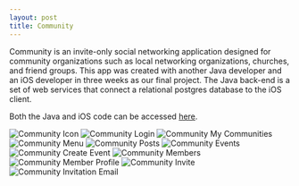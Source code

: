```yaml
---
layout: post
title: Community
---
```




Community is an invite-only social networking application designed for community organizations such as local networking  organizations, churches, and friend groups. This app was created with another Java developer and an iOS developer in three weeks as our final project. The Java back-end is a set of web services that connect a relational postgres database to the iOS client. 

Both the Java and iOS code can be accessed [here](https://github.com/TIYCodeZero).

![Community Icon](/images/Icon-on-home-screen.png)
![Community Login](/images/Login-screen.png)
![Community My Communities](/images/My-Communities.png)
![Community Menu](/images/Community-menu.png)
![Community Posts](/images/Community-posts.png)
![Community Events](/images/Community-events.png)
![Community Create Event](/images/Create-event.png)
![Community Members](/images/Community-members.png)
![Community Member Profile](/images/Member-profile.png)
![Community Invite](/images/Invite.png)
![Community Invitation Email](/images/Invitation-email.png)
